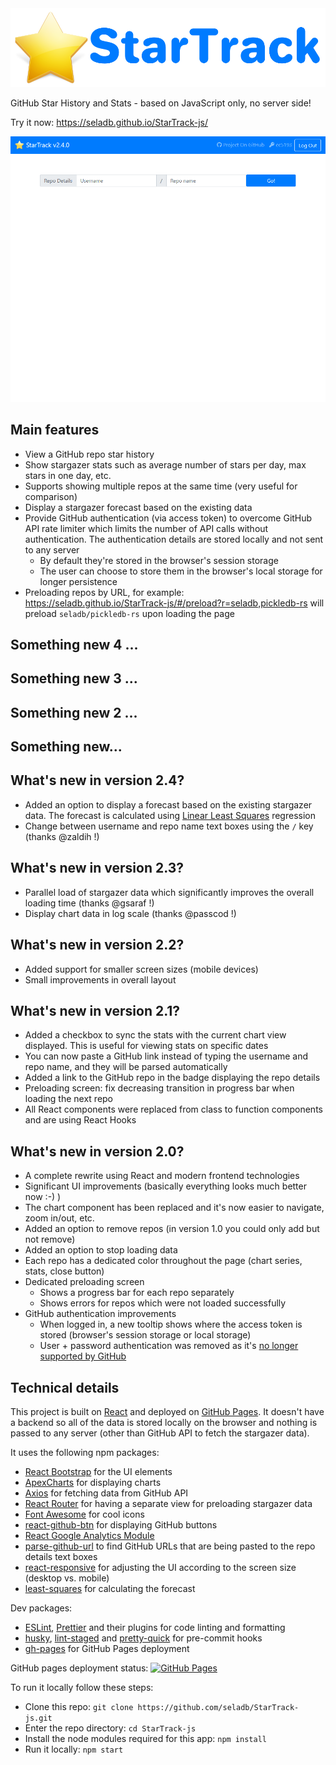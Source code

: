 <img src="public/logo.png" width="550" />

GitHub Star History and Stats - based on JavaScript only, no server side!

Try it now: https://seladb.github.io/StarTrack-js/

<img src="public/StarTrackDemo.gif" width="900" />

## Main features

- View a GitHub repo star history
- Show stargazer stats such as average number of stars per day, max stars in one day, etc.
- Supports showing multiple repos at the same time (very useful for comparison)
- Display a stargazer forecast based on the existing data
- Provide GitHub authentication (via access token) to overcome GitHub API rate limiter which limits the number of API calls without authentication. The authentication details are stored locally and not sent to any server
  - By default they're stored in the browser's session storage
  - The user can choose to store them in the browser's local storage for longer persistence
- Preloading repos by URL, for example: <https://seladb.github.io/StarTrack-js/#/preload?r=seladb,pickledb-rs> will preload `seladb/pickledb-rs` upon loading the page

## Something new 4 ...

## Something new 3 ...

## Something new 2 ...

## Something new...

## What's new in version 2.4?

- Added an option to display a forecast based on the existing stargazer data. The forecast is calculated using [Linear Least Squares](https://en.wikipedia.org/wiki/Linear_least_squares) regression
- Change between username and repo name text boxes using the `/` key (thanks @zaldih !)

## What's new in version 2.3?

- Parallel load of stargazer data which significantly improves the overall loading time (thanks @gsaraf !)
- Display chart data in log scale (thanks @passcod !)

## What's new in version 2.2?

- Added support for smaller screen sizes (mobile devices)
- Small improvements in overall layout

## What's new in version 2.1?

- Added a checkbox to sync the stats with the current chart view displayed. This is useful for viewing stats on specific dates
- You can now paste a GitHub link instead of typing the username and repo name, and they will be parsed automatically
- Added a link to the GitHub repo in the badge displaying the repo details
- Preloading screen: fix decreasing transition in progress bar when loading the next repo
- All React components were replaced from class to function components and are using React Hooks

## What's new in version 2.0?

- A complete rewrite using React and modern frontend technologies
- Significant UI improvements (basically everything looks much better now :-) )
- The chart component has been replaced and it's now easier to navigate, zoom in/out, etc.
- Added an option to remove repos (in version 1.0 you could only add but not remove)
- Added an option to stop loading data
- Each repo has a dedicated color throughout the page (chart series, stats, close button)
- Dedicated preloading screen
  - Shows a progress bar for each repo separately
  - Shows errors for repos which were not loaded successfully
- GitHub authentication improvements
  - When logged in, a new tooltip shows where the access token is stored (browser's session storage or local storage)
  - User + password authentication was removed as it's [no longer supported by GitHub](https://developer.github.com/changes/2019-11-05-deprecated-passwords-and-authorizations-api/#authenticating-using-passwords)

## Technical details

This project is built on [React](https://reactjs.org/) and deployed on [GitHub Pages](https://pages.github.com/). It doesn't have a backend so all of the data is stored locally on the browser and nothing is passed to any server (other than GitHub API to fetch the stargazer data).

It uses the following npm packages:

- [React Bootstrap](https://react-bootstrap.github.io/) for the UI elements
- [ApexCharts](https://apexcharts.com/docs/react-charts/) for displaying charts
- [Axios](https://github.com/axios/axios) for fetching data from GitHub API
- [React Router](https://reacttraining.com/react-router/) for having a separate view for preloading stargazer data
- [Font Awesome](https://fontawesome.com/how-to-use/on-the-web/using-with/react) for cool icons
- [react-github-btn](https://github.com/ntkme/react-github-btn) for displaying GitHub buttons
- [React Google Analytics Module](https://github.com/react-ga/react-ga)
- [parse-github-url](https://github.com/jonschlinkert/parse-github-url) to find GitHub URLs that are being pasted to the repo details text boxes
- [react-responsive](https://github.com/contra/react-responsive) for adjusting the UI according to the screen size (desktop vs. mobile)
- [least-squares](https://github.com/jprichardson/least-squares) for calculating the forecast

Dev packages:

- [ESLint](https://eslint.org/), [Prettier](https://prettier.io/) and their plugins for code linting and formatting
- [husky](https://github.com/typicode/husky), [lint-staged](https://github.com/okonet/lint-staged) and [pretty-quick](https://github.com/azz/pretty-quick) for pre-commit hooks
- [gh-pages](https://github.com/tschaub/gh-pages) for GitHub Pages deployment

GitHub pages deployment status: [![GitHub Pages](https://github.com/seladb/StarTrack-js/actions/workflows/deploy.yml/badge.svg)](https://github.com/seladb/StarTrack-js/actions/workflows/deploy.yml)

To run it locally follow these steps:

- Clone this repo: `git clone https://github.com/seladb/StarTrack-js.git`
- Enter the repo directory: `cd StarTrack-js`
- Install the node modules required for this app: `npm install`
- Run it locally: `npm start`
